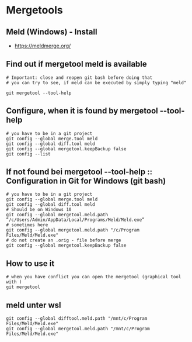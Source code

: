 # Mergetools 

## Meld (Windows) - Install  

  *  https://meldmerge.org/

## Find out if mergetool meld is available 

```
# Important: close and reopen git bash before doing that 
# you can try to see, if meld can be executed by simply typing "meld"

git mergetool --tool-help
```

## Configure, when it is found by mergetool --tool-help 

```
# you have to be in a git project 
git config --global merge.tool meld
git config --global diff.tool meld
git config --global mergetool.keepBackup false
git config --list
```

## If not found bei mergetool --tool-help :: Configuration in Git for Windows (git bash) 

```
# you have to be in a git project 
git config --global merge.tool meld
git config --global diff.tool meld
# Should be on Windows 10 
git config --global mergetool.meld.path “/c/Users/Admin/AppData/Local/Programs/Meld/Meld.exe”
# sometimes here 
git config --global mergetool.meld.path "/c/Program Files/Meld/Meld.exe"
# do not create an .orig - file before merge 
git config --global mergetool.keepBackup false
```  

## How to use it 

```
# when you have conflict you can open the mergetool (graphical tool with )
git mergetool
```

## meld unter wsl

```
git config --global difftool.meld.path "/mnt/c/Program Files/Meld/Meld.exe"
git config --global mergetool.meld.path "/mnt/c/Program Files/Meld/Meld.exe"
```
